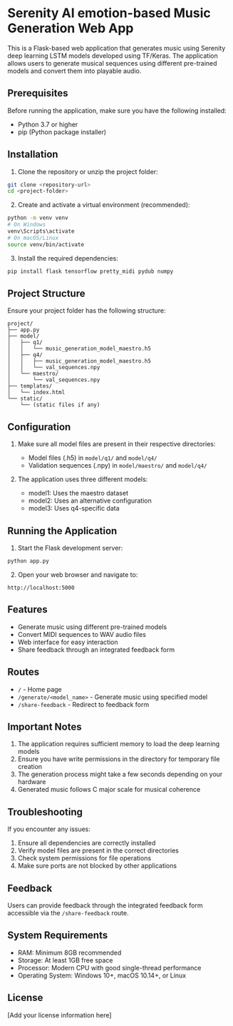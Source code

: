 # Serenity AI emotion-based Music Generation Web App

This is a Flask-based web application that generates music using Serenity deep learning LSTM models developed using TF/Keras. The application allows users to generate musical sequences using different pre-trained models and convert them into playable audio.

## Prerequisites

Before running the application, make sure you have the following installed:

- Python 3.7 or higher
- pip (Python package installer)

## Installation

1. Clone the repository or unzip the project folder:

```bash
git clone <repository-url>
cd <project-folder>
```

2. Create and activate a virtual environment (recommended):

```bash
python -m venv venv
# On Windows
venv\Scripts\activate
# On macOS/Linux
source venv/bin/activate
```

3. Install the required dependencies:

```bash
pip install flask tensorflow pretty_midi pydub numpy
```

## Project Structure

Ensure your project folder has the following structure:

```
project/
├── app.py
├── model/
│   ├── q1/
│   │   └── music_generation_model_maestro.h5
│   ├── q4/
│   │   ├── music_generation_model_maestro.h5
│   │   └── val_sequences.npy
│   └── maestro/
│       └── val_sequences.npy
├── templates/
│   └── index.html
└── static/
    └── (static files if any)
```

## Configuration

1. Make sure all model files are present in their respective directories:

   - Model files (.h5) in `model/q1/` and `model/q4/`
   - Validation sequences (.npy) in `model/maestro/` and `model/q4/`

2. The application uses three different models:
   - model1: Uses the maestro dataset
   - model2: Uses an alternative configuration
   - model3: Uses q4-specific data

## Running the Application

1. Start the Flask development server:

```bash
python app.py
```

2. Open your web browser and navigate to:

```
http://localhost:5000
```

## Features

- Generate music using different pre-trained models
- Convert MIDI sequences to WAV audio files
- Web interface for easy interaction
- Share feedback through an integrated feedback form

## Routes

- `/` - Home page
- `/generate/<model_name>` - Generate music using specified model
- `/share-feedback` - Redirect to feedback form

## Important Notes

1. The application requires sufficient memory to load the deep learning models
2. Ensure you have write permissions in the directory for temporary file creation
3. The generation process might take a few seconds depending on your hardware
4. Generated music follows C major scale for musical coherence

## Troubleshooting

If you encounter any issues:

1. Ensure all dependencies are correctly installed
2. Verify model files are present in the correct directories
3. Check system permissions for file operations
4. Make sure ports are not blocked by other applications

## Feedback

Users can provide feedback through the integrated feedback form accessible via the `/share-feedback` route.

## System Requirements

- RAM: Minimum 8GB recommended
- Storage: At least 1GB free space
- Processor: Modern CPU with good single-thread performance
- Operating System: Windows 10+, macOS 10.14+, or Linux

## License

[Add your license information here]
